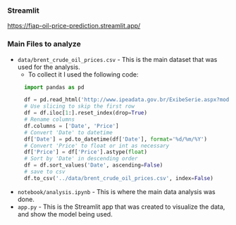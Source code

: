 
### Streamlit

https://fiap-oil-price-prediction.streamlit.app/

### Main Files to analyze

- `data/brent_crude_oil_prices.csv` - This is the main dataset that was used for the analysis.
  - To collect it I used the following code:
  ```python
    import pandas as pd

    df = pd.read_html('http://www.ipeadata.gov.br/ExibeSerie.aspx?module=m&serid=1650971490&oper=view', encoding='iso-8859-1', thousands='.', decimal=',')[2]
    # Use slicing to skip the first row
    df = df.iloc[1:].reset_index(drop=True)
    # Rename columns
    df.columns = ['Date', 'Price']
    # Convert 'Date' to datetime
    df['Date'] = pd.to_datetime(df['Date'], format='%d/%m/%Y')
    # Convert 'Price' to float or int as necessary
    df['Price'] = df['Price'].astype(float)
    # Sort by 'Date' in descending order
    df = df.sort_values('Date', ascending=False)
    # save to csv
    df.to_csv('../data/brent_crude_oil_prices.csv', index=False)
  ```
- `notebook/analysis.ipynb` - This is where the main data analysis was done.
- `app.py` - This is the Streamlit app that was created to visualize the data, and show the model being used.